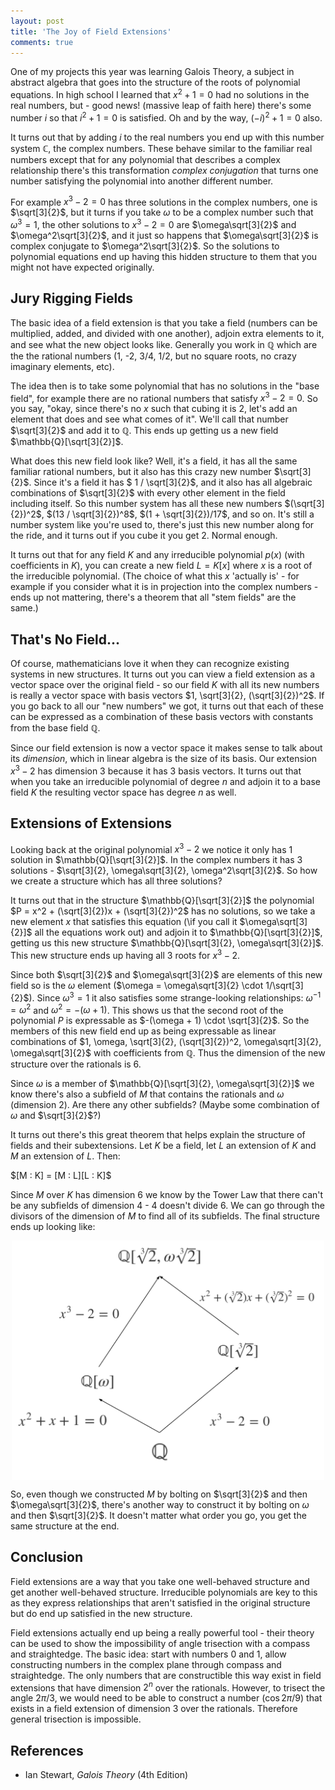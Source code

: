 ```yaml
---
layout: post
title: 'The Joy of Field Extensions'
comments: true
---
```


One of my projects this year was learning Galois Theory, a subject in abstract algebra that goes into the structure of the roots of polynomial equations.  In high school I learned that $x^2 + 1 = 0$ had no solutions in the real numbers, but - good news! (massive leap of faith here) there's some number $i$ so that $i^2 + 1 = 0$ is satisfied.  Oh and by the way, $(-i)^2 + 1 = 0$ also.

It turns out that by adding $i$ to the real numbers you end up with this number system $\mathbb{C}$, the complex numbers.  These behave similar to the familiar real numbers except that for any polynomial that describes a complex relationship there's this transformation _complex conjugation_ that turns one number satisfying the polynomial into another different number.

For example $x^3 - 2 = 0$ has three solutions in the complex numbers, one is $\sqrt[3]{2}$, but it turns if you take $\omega$ to be a complex number such that $\omega^3 = 1$, the other solutions to $x^3 - 2 = 0$ are $\omega\sqrt[3]{2}$ and $\omega^2\sqrt[3]{2}$, and it just so happens that $\omega\sqrt[3]{2}$ is complex conjugate to $\omega^2\sqrt[3]{2}$.  So the solutions to polynomial equations end up having this hidden structure to them that you might not have expected originally.

## Jury Rigging Fields

The basic idea of a field extension is that you take a field (numbers can be multiplied, added, and divided with one another), adjoin extra elements to it, and see what the new object looks like.  Generally you work in $\mathbb{Q}$ which are the the rational numbers (1, -2, 3/4, 1/2, but no square roots, no crazy imaginary elements, etc).

The idea then is to take some polynomial that has no solutions in the "base field", for example there are no rational numbers that satisfy $x^3 - 2 = 0$.  So you say, "okay, since there's no $x$ such that cubing it is 2, let's add an element that does and see what comes of it".  We'll call that number $\sqrt[3]{2}$ and add it to $\mathbb{Q}$.  This ends up getting us a new field $\mathbb{Q}[\sqrt[3]{2}]$.

What does this new field look like?  Well, it's a field, it has all the same familiar rational numbers, but it also has this crazy new number $\sqrt[3]{2}$.  Since it's a field it has $ 1 / \sqrt[3]{2}$, and it also has all algebraic combinations of $\sqrt[3]{2}$ with every other element in the field including itself.  So this number system has all these new numbers $(\sqrt[3]{2})^2$, $(13 / \sqrt[3]{2})^8$, $(1 + \sqrt[3]{2})/17$, and so on.  It's still a number system like you're used to, there's just this new number along for the ride, and it turns out if you cube it you get $2$.  Normal enough.

It turns out that for any field $K$ and any irreducible polynomial $p(x)$ (with coefficients in $K$), you can create a new field $L = K[x]$ where $x$ is a root of the irreducible polynomial.  (The choice of what this $x$ 'actually is' - for example if you consider what it is in projection into the complex numbers - ends up not mattering, there's a theorem that all "stem fields" are the same.)

## That's No Field...

Of course, mathematicians love it when they can recognize existing systems in new structures.  It turns out you can view a field extension as a vector space over the original field - so our field $K$ with all its new numbers is really a vector space with basis vectors $1, \sqrt[3]{2}, (\sqrt[3]{2})^2$.  If you go back to all our "new numbers" we got, it turns out that each of these can be expressed as a combination of these basis vectors with constants from the base field $\mathbb{Q}$.

Since our field extension is now a vector space it makes sense to talk about its _dimension_, which in linear algebra is the size of its basis.  Our extension $x^3 - 2$ has dimension 3 because it has 3 basis vectors.  It turns out that when you take an irreducible polynomial of degree $n$ and adjoin it to a base field $K$ the resulting vector space has degree $n$ as well.

## Extensions of Extensions

Looking back at the original polynomial $x^3 - 2$ we notice it only has 1 solution in $\mathbb{Q}[\sqrt[3]{2}]$.  In the complex numbers it has 3 solutions - $\sqrt[3]{2}, \omega\sqrt[3]{2}, \omega^2\sqrt[3]{2}$.  So how we create a structure which has all three solutions?

It turns out that in the structure $\mathbb{Q}[\sqrt[3]{2}]$ the polynomial $P = x^2 + (\sqrt[3]{2})x + (\sqrt[3]{2})^2$ has no solutions, so we take a new element $x$ that satisfies this equation (\if you call it $\omega\sqrt[3]{2}]$ all the equations work out) and adjoin it to $\mathbb{Q}[\sqrt[3]{2}]$, getting us this new structure $\mathbb{Q}[\sqrt[3]{2}, \omega\sqrt[3]{2}]$.  This new structure ends up having all 3 roots for $x^3 - 2$.

Since both $\sqrt[3]{2}$ and $\omega\sqrt[3]{2}$ are elements of this new field so is the $\omega$ element ($\omega = \omega\sqrt[3]{2} \cdot 1/\sqrt[3]{2}$). Since $\omega^3 = 1$ it also satisfies some strange-looking relationships: $\omega^{-1} = \omega^2$ and $\omega^2 = -(\omega + 1)$.  This shows us that the second root of the polynomial $P$ is expressable as $-(\omega + 1) \cdot \sqrt[3]{2}$.  So the members of this new field end up as being expressable as linear combinations of $1, \omega, \sqrt[3]{2}, (\sqrt[3]{2})^2, \omega\sqrt[3]{2}, \omega\sqrt[3]{2}$ with coefficients from $\mathbb{Q}$.  Thus the dimension of the new structure over the rationals is 6.

Since $\omega$ is a member of $\mathbb{Q}[\sqrt[3]{2}, \omega\sqrt[3]{2}]$ we know there's also a subfield of $M$ that contains the rationals and $\omega$ (dimension 2).  Are there any other subfields?  (Maybe some combination of $\omega$ and $\sqrt[3]{2}$?)

It turns out there's this great theorem that helps explain the structure of fields and their subextensions. Let $K$ be a field, let $L$ an extension of $K$ and $M$ an extension of $L$.  Then:

<div class="theorem" text="Tower Law">
$[M : K] = [M : L][L : K]$
</div>

Since $M$ over $K$ has dimension 6 we know by the Tower Law that there can't be any subfields of dimension 4 - 4 doesn't divide 6.  We can go through the divisors of the dimension of $M$ to find all of its subfields.  The final structure ends up looking like:

<p><img class="img-responsive" style="display: block; margin: auto; max-width: 500px" src="/images/field-extension-subfields.svg" /></p>

So, even though we constructed $M$ by bolting on $\sqrt[3]{2}$ and then $\omega\sqrt[3]{2}$, there's another way to construct it by bolting on $\omega$ and then $\sqrt[3]{2}$.  It doesn't matter what order you go, you get the same structure at the end.

## Conclusion

Field extensions are a way that you take one well-behaved structure and get another well-behaved structure.  Irreducible polynomials are key to this as they express relationships that aren't satisfied in the original structure but do end up satisfied in the new structure.

Field extensions actually end up being a really powerful tool - their theory can be used to show the impossibility of angle trisection with a compass and straightedge.  The basic idea: start with numbers 0 and 1, allow constructing numbers in the complex plane through compass and straightedge.  The only numbers that are constructible this way exist in field extensions that have dimension $2^n$ over the rationals.  However, to trisect the angle $2\pi/3$, we would need to be able to construct a number ($\cos {2\pi / 9}$) that exists in a field extension of dimension 3 over the rationals.  Therefore general trisection is impossible.

## References

* Ian Stewart, _Galois Theory_ (4th Edition)
